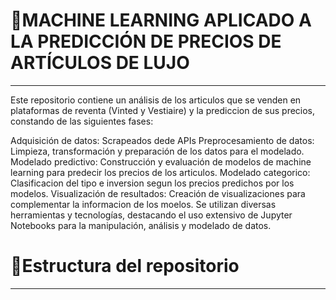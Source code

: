 # 👕MACHINE LEARNING APLICADO A LA PREDICCIÓN DE PRECIOS DE ARTÍCULOS DE LUJO
***

Este repositorio contiene un análisis de los articulos que se venden en plataformas de reventa (Vinted y Vestiaire) y la prediccion de sus precios, constando de las siguientes fases:

Adquisición de datos: Scrapeados dede APIs
Preprocesamiento de datos: Limpieza, transformación y preparación de los datos para el modelado.
Modelado predictivo: Construcción y evaluación de modelos de machine learning para predecir los precios de los articulos.
Modelado categorico: Clasificacion del tipo e inversion segun los precios predichos por los modelos.
Visualización de resultados: Creación de visualizaciones para complementar la informacion de los moelos.
Se utilizan diversas herramientas y tecnologías, destacando el uso extensivo de Jupyter Notebooks para la manipulación, análisis y modelado de datos.



# 📂Estructura del repositorio
---


